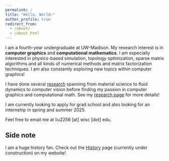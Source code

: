 ```yaml
---
permalink: /
title: "Hello, World~"
author_profile: true
redirect_from:
  - /about/
  - /about.html
---
```


I am a fourth-year undergraduate at UW-Madison. My research interest is in
**computer graphics** and **computational mathematics**. I am especially interested in physics-based simulation, topology optimization, sparse matrix
algorithms and all kinds of numerical methods and matrix factorization
techniques. I am also constantly exploring new topics within computer graphics!

I have done several [research](https://AlexisL321.github.io/research/) spanning from material science to fluid dynamics to computer vision before finding my passion in computer graphics and computational math. See my [research
page](https://AlexisL321.github.io/research/) for more details!

I am currently looking to apply for grad school and also looking for an
internship in spring and summer 2025.

Feel free to email me at liu2256 [at] wisc [dot] edu.

## Side note

I am a huge history fan. Check out the
[History](https://AlexisL321.github.io/history/) page (currently under
construction) on my website!
